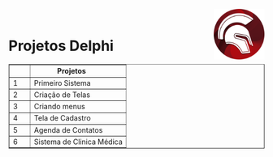 <img src="img/delphi-logo-1024.png" width=100 align="right"/><br/>

# Projetos Delphi

<table border="1">
  <thead>
    <tr>
      <th>&nbsp &nbsp &nbsp &nbsp </th>
      <th>Projetos&nbsp &nbsp &nbsp &nbsp</th>
    </tr>
  </thead>
  <tbody>
   <tr>
      <td>1</td>
      <td>Primeiro Sistema</td>
    </tr>
	<tr>
      <td>2</td>
      <td>Criação de Telas</td>
    </tr>
    <tr>
      <td>3</td>
	  <td>Criando menus</td>
    </tr>
	 <tr>
      <td>4</td>
	  <td>Tela de Cadastro</td>
    </tr>
	 <tr>
      <td>5</td>
	  <td>Agenda de Contatos</td>
    </tr>
	 <tr>
      <td>6</td>
	  <td>Sistema de Clinica Médica</td>
    </tr>
  </tbody>
</table>
